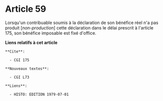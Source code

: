 # Article 59

Lorsqu'un contribuable soumis à la déclaration de son bénéfice réel n'a pas produit [*non-production*] cette déclaration dans
le délai prescrit à l'article 175, son bénéfice imposable est fixé d'office.

**Liens relatifs à cet article**

	**Cite**:

	  - CGI 175

	**Nouveaux textes**:

	  - CGI L73

	**Liens**:

	  - HISTO: EDITION 1979-07-01
